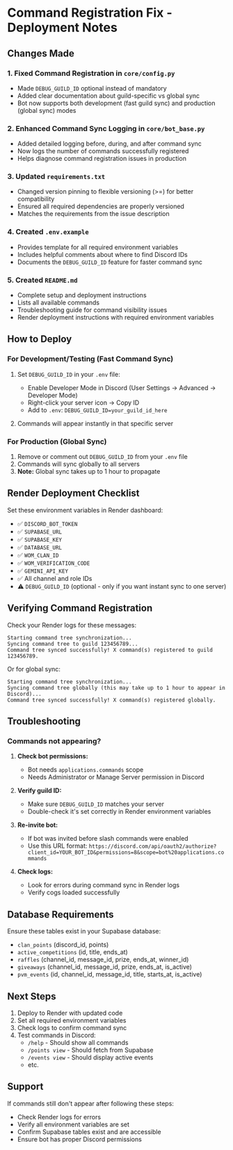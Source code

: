 # Command Registration Fix - Deployment Notes

## Changes Made

### 1. Fixed Command Registration in `core/config.py`
- Made `DEBUG_GUILD_ID` optional instead of mandatory
- Added clear documentation about guild-specific vs global sync
- Bot now supports both development (fast guild sync) and production (global sync) modes

### 2. Enhanced Command Sync Logging in `core/bot_base.py`
- Added detailed logging before, during, and after command sync
- Now logs the number of commands successfully registered
- Helps diagnose command registration issues in production

### 3. Updated `requirements.txt`
- Changed version pinning to flexible versioning (>=) for better compatibility
- Ensured all required dependencies are properly versioned
- Matches the requirements from the issue description

### 4. Created `.env.example`
- Provides template for all required environment variables
- Includes helpful comments about where to find Discord IDs
- Documents the `DEBUG_GUILD_ID` feature for faster command sync

### 5. Created `README.md`
- Complete setup and deployment instructions
- Lists all available commands
- Troubleshooting guide for command visibility issues
- Render deployment instructions with required environment variables

## How to Deploy

### For Development/Testing (Fast Command Sync)

1. Set `DEBUG_GUILD_ID` in your `.env` file:
   - Enable Developer Mode in Discord (User Settings → Advanced → Developer Mode)
   - Right-click your server icon → Copy ID
   - Add to `.env`: `DEBUG_GUILD_ID=your_guild_id_here`

2. Commands will appear instantly in that specific server

### For Production (Global Sync)

1. Remove or comment out `DEBUG_GUILD_ID` from your `.env` file
2. Commands will sync globally to all servers
3. **Note:** Global sync takes up to 1 hour to propagate

## Render Deployment Checklist

Set these environment variables in Render dashboard:
- ✅ `DISCORD_BOT_TOKEN`
- ✅ `SUPABASE_URL`
- ✅ `SUPABASE_KEY`
- ✅ `DATABASE_URL`
- ✅ `WOM_CLAN_ID`
- ✅ `WOM_VERIFICATION_CODE`
- ✅ `GEMINI_API_KEY`
- ✅ All channel and role IDs
- ⚠️ `DEBUG_GUILD_ID` (optional - only if you want instant sync to one server)

## Verifying Command Registration

Check your Render logs for these messages:
```
Starting command tree synchronization...
Syncing command tree to guild 123456789...
Command tree synced successfully! X command(s) registered to guild 123456789.
```

Or for global sync:
```
Starting command tree synchronization...
Syncing command tree globally (this may take up to 1 hour to appear in Discord)...
Command tree synced successfully! X command(s) registered globally.
```

## Troubleshooting

### Commands not appearing?

1. **Check bot permissions:**
   - Bot needs `applications.commands` scope
   - Needs Administrator or Manage Server permission in Discord

2. **Verify guild ID:**
   - Make sure `DEBUG_GUILD_ID` matches your server
   - Double-check it's set correctly in Render environment variables

3. **Re-invite bot:**
   - If bot was invited before slash commands were enabled
   - Use this URL format: `https://discord.com/api/oauth2/authorize?client_id=YOUR_BOT_ID&permissions=8&scope=bot%20applications.commands`

4. **Check logs:**
   - Look for errors during command sync in Render logs
   - Verify cogs loaded successfully

## Database Requirements

Ensure these tables exist in your Supabase database:
- `clan_points` (discord_id, points)
- `active_competitions` (id, title, ends_at)
- `raffles` (channel_id, message_id, prize, ends_at, winner_id)
- `giveaways` (channel_id, message_id, prize, ends_at, is_active)
- `pvm_events` (id, channel_id, message_id, title, starts_at, is_active)

## Next Steps

1. Deploy to Render with updated code
2. Set all required environment variables
3. Check logs to confirm command sync
4. Test commands in Discord:
   - `/help` - Should show all commands
   - `/points view` - Should fetch from Supabase
   - `/events view` - Should display active events
   - etc.

## Support

If commands still don't appear after following these steps:
- Check Render logs for errors
- Verify all environment variables are set
- Confirm Supabase tables exist and are accessible
- Ensure bot has proper Discord permissions
